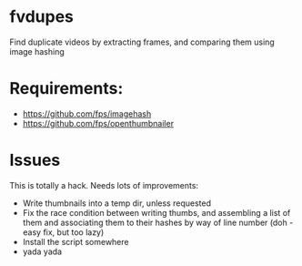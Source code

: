 # fvdupes

Find duplicate videos by extracting frames, and comparing them using image hashing

# Requirements:

* https://github.com/fps/imagehash
* https://github.com/fps/openthumbnailer

# Issues

This is totally a hack. Needs lots of improvements:

* Write thumbnails into a temp dir, unless requested
* Fix the race condition between writing thumbs, and assembling a list of them and associating them to their hashes by way of line number (doh - easy fix, but too lazy)
* Install the script somewhere
* yada yada
